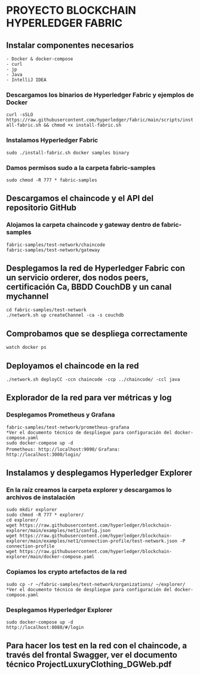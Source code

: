 # PROYECTO BLOCKCHAIN HYPERLEDGER FABRIC
## Instalar componentes necesarios ##   
```- Docker & docker-compose```   
```- curl```     
```- jp```   
```- Java```     
```- IntelliJ IDEA```    
### Descargamos los binarios de Hyperledger Fabric y ejemplos de Docker ###   
```curl -sSLO https://raw.githubusercontent.com/hyperledger/fabric/main/scripts/install-fabric.sh && chmod +x install-fabric.sh```
### Instalamos Hyperledger Fabric ###   
```sudo ./install-fabric.sh docker samples binary```   
### Damos permisos sudo a la carpeta fabric-samples ###   
```sudo chmod -R 777 * fabric-samples```  
## Descargamos el chaincode y el API del repositorio GitHub ##   
### Alojamos la carpeta chaincode y gateway dentro de fabric-samples ###  
```fabric-samples/test-network/chaincode```  
```fabric-samples/test-network/gateway```  
## Desplegamos la red de Hyperledger Fabric con un servicio orderer, dos nodos peers, certificación Ca, BBDD CouchDB y un canal mychannel ##
```cd fabric-samples/test-network```   
```./network.sh up createChannel -ca -s couchdb```  
## Comprobamos que se despliega correctamente ##
```watch docker ps```  
## Deployamos el chaincode en la red ##   
```./network.sh deployCC -ccn chaincode -ccp ../chaincode/ -ccl java```  
## Explorador de la red para ver métricas y log ##   
### Desplegamos Prometheus y Grafana ###   
```fabric-samples/test-network/prometheus-grafana```   
```*Ver el documento técnico de despliegue para configuración del docker-compose.yaml```  
```sudo docker-compose up -d```  
```Prometheus: http://localhost:9090/``` 
```Grafana: http://localhost:3000/login/```  
## Instalamos y desplegamos Hyperledger Explorer ##   
### En la raíz creamos la carpeta explorer y descargamos lo archivos de instalación ###   
```sudo mkdir explorer```  
```sudo chmod -R 777 * explorer/```  
```cd explorer/```  
```wget https://raw.githubusercontent.com/hyperledger/blockchain-explorer/main/examples/net1/config.json```   
```wget https://raw.githubusercontent.com/hyperledger/blockchain-explorer/main/examples/net1/connection-profile/test-network.json -P connection-profile```   
```wget https://raw.githubusercontent.com/hyperledger/blockchain-explorer/main/docker-compose.yaml```  
### Copiamos los crypto artefactos de la red ###   
```sudo cp -r ~/fabric-samples/test-network/organizations/ ~/explorer/```  
```*Ver el documento técnico de despliegue para configuración del docker-compose.yaml``` 
### Desplegamos Hyperledger Explorer ###   
```sudo docker-compose up -d```  
```http://localhost:8080/#/login```  

## Para hacer los test en la red con el chaincode, a través del frontal Swagger, ver el documento técnico ProjectLuxuryClothing_DGWeb.pdf ##   




